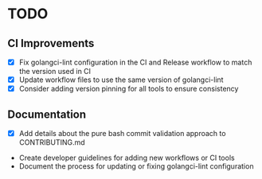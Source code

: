 # TODO

## CI Improvements

- [x] Fix golangci-lint configuration in the CI and Release workflow to match the version used in CI
- [x] Update workflow files to use the same version of golangci-lint
- [x] Consider adding version pinning for all tools to ensure consistency

## Documentation

- [x] Add details about the pure bash commit validation approach to CONTRIBUTING.md
- Create developer guidelines for adding new workflows or CI tools
- Document the process for updating or fixing golangci-lint configuration
